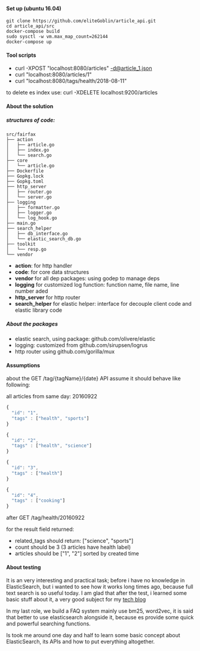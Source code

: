 

#### Set up (ubuntu 16.04)

```shell
git clone https://github.com/eliteGoblin/article_api.git
cd article_api/src
docker-compose build
sudo sysctl -w vm.max_map_count=262144
docker-compose up
```


#### Tool scripts


*   curl -XPOST "localhost:8080/articles" -d@article_1.json
*   curl "localhost:8080/articles/1"
*   curl "localhost:8080/tags/health/2018-08-11"

to delete es index use:
curl -XDELETE localhost:9200/articles

#### About the solution

##### structures of code: 

```shell
src/fairfax
├── action
│   ├── article.go
│   ├── index.go
│   └── search.go
├── core
│   └── article.go
├── Dockerfile
├── Gopkg.lock
├── Gopkg.toml
├── http_server
│   ├── router.go
│   └── server.go
├── logging
│   ├── formatter.go
│   ├── logger.go
│   └── log_hook.go
├── main.go
├── search_helper
│   ├── db_interface.go
│   └── elastic_search_db.go
├── toolkit
│   └── resp.go
└── vendor
```

*  **action**: for http handler
*  **code**: for core data structures
*  **vendor** for all dep packages: using godep to manage deps
*  **logging** for customized log function: function name, file name, line number aded
*  **http_server** for http router
*  **search_helper** for elastic helper: interface for decouple client code and elastic library code

##### About the packages 

*  elastic search, using package: github.com/olivere/elastic
*  logging: customized from github.com/sirupsen/logrus
*  http router using github.com/gorilla/mux


#### Assumptions

about the GET /tag/{tagName}/{date} API assume it should behave like following: 

all articles from same day: 20160922

```javascript
{
  "id": "1",
  "tags" : ["health", "sports"]
}

{
  "id": "2",
  "tags" : ["health", "science"]
}

{
  "id": "3",
  "tags" : ["health"]
}

{
  "id": "4",
  "tags" : ["cooking"]
}
```

after GET /tag/health/20160922

for the result field returned:

*  related_tags should return: ["science", "sports"]
*  count should be 3 (3 articles have health label)
*  articles should be ["1", "2"] sorted by created time



#### About testing


It is an very interesting and practical task; before i have no knowledge in ElasticSearch, but i wanted to see how it works long times ago, because full text search is so useful today.  I am glad that after the test, i learned some basic stuff about it, a very good subject for my [tech blog](http://elitegoblin.github.io)

In my last role, we build a FAQ system mainly use bm25, word2vec, it is said that better to use elasticsearch alongside it, because es provide some quick and powerful searching functions.

Is took me around one day and half to learn some basic concept about ElasticSearch, its APIs and how to put everything altogether.